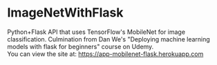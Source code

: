 # ImageNetWithFlask
Python+Flask API that uses TensorFlow's MobileNet for image classification. Culmination from Dan We's "Deploying machine learning models with flask for beginners" course on Udemy.
\
You can view the site at: https://app-mobilenet-flask.herokuapp.com
